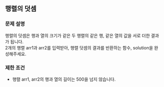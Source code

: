 ## 행렬의 덧셈

### 문제 설명

행렬의 덧셈은 행과 열의 크기가 같은 두 행렬의 같은 행, 같은 열의 값을 서로 더한 결과가 됩니다. <br>
2개의 행렬 arr1과 arr2를 입력받아, 행렬 덧셈의 결과를 반환하는 함수, solution을 완성해주세요. <br>

### 제한 조건

- 행렬 arr1, arr2의 행과 열의 길이는 500을 넘지 않습니다. <br>
